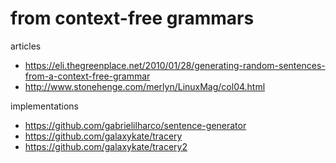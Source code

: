 # from context-free grammars

articles

- https://eli.thegreenplace.net/2010/01/28/generating-random-sentences-from-a-context-free-grammar
- http://www.stonehenge.com/merlyn/LinuxMag/col04.html

implementations

- https://github.com/gabrielilharco/sentence-generator
- https://github.com/galaxykate/tracery
- https://github.com/galaxykate/tracery2
